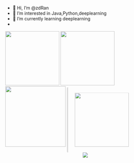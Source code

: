 - 👋 Hi, I’m @zdRan
- 👀 I’m interested in Java,Python,deeplearning
- 🌱 I’m currently learning deeplearning
- 
<div style="float: left; ">
    <img height="170px" src="https://github-readme-stats.vercel.app/api/top-langs/?username=zdRan&layout=compact&langs_count=8" />
    <img height="170px" src="https://github-readme-stats.vercel.app/api?username=zdRan" />
</div> 
<div >
    <img height="190px" src="https://stats.justsong.cn/api/leetcode?username=U2647&cn_username=U2647"/>
    <img height="170px" src="https://github-readme-streak-stats.herokuapp.com/?user=zdRan" style="border-color: #dbdbdb;border-radius: 4px;border-style: solid;border-width: 0 0 0 4px;color: #4a4a4a;padding: 1.25em 1.5em;" />
</div>


<div align="center">
    <img  src="https://visitor-badge.glitch.me/badge?page_id=zdRan.zdRan" />
</div>
<!---
zdRan/zdRan is a ✨ special ✨ repository because its `README.md` (this file) appears on your GitHub profile.
You can click the Preview link to take a look at your changes.
--->
